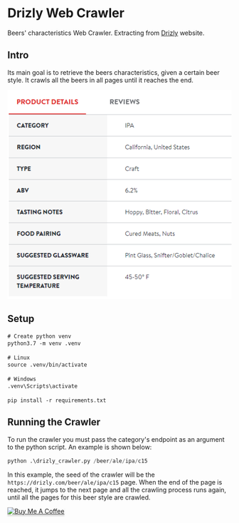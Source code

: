 # Drizly Web Crawler

Beers' characteristics Web Crawler. Extracting from [Drizly](https://drizly.com/) website.

## Intro
Its main goal is to retrieve the beers characteristics, given a certain beer style. It crawls all the beers in all pages until it reaches the end.

<img src='./assets/beerchars.png'>

## Setup
```
# Create python venv
python3.7 -m venv .venv

# Linux
source .venv/bin/activate

# Windows
.venv\Scripts\activate

pip install -r requirements.txt
```

## Running the Crawler

To run the crawler you must pass the category's endpoint as an argument to the python script. An example is shown below:

```python
python .\drizly_crawler.py /beer/ale/ipa/c15
```

In this example, the seed of the crawler will be the `https://drizly.com/beer/ale/ipa/c15` page. When the end of the page is reached, it jumps to the next page and all the crawling process runs again, until all the pages for this beer style are crawled.

<a href="https://www.buymeacoffee.com/marcelowippel" target="_blank"><img src="https://www.buymeacoffee.com/assets/img/custom_images/orange_img.png" alt="Buy Me A Coffee" style="height: 41px !important;width: 174px !important;box-shadow: 0px 3px 2px 0px rgba(190, 190, 190, 0.5) !important;-webkit-box-shadow: 0px 3px 2px 0px rgba(190, 190, 190, 0.5) !important;" ></a>